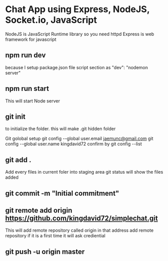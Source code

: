 # Chat App using Express, NodeJS, Socket.io, JavaScript
NodeJS is JavaScript Runtime library so you need httpd 
Express is web framework for javascript

## npm run dev
because I setup package.json file script section as
"dev": "nodemon server"

## npm run start
This will start Node server

## git init
to initialize the folder. this will make .git hidden folder 

Git golobal setup
git config --global user.email jaemunc@gmail.com git config --global user.name kingdavid72 confirm by git config --list

## git add .
Add every files in current foler into staging area git status will show the files added

## git commit -m "Initial commitment"

## git remote add origin https://github.com/kingdavid72/simplechat.git
This will add remote repository called origin in that address add remote repository if it is a first time it will ask crediential

## git push -u origin master

